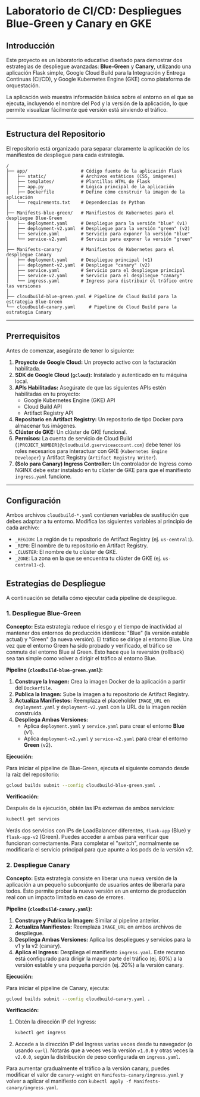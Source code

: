 # Laboratorio de CI/CD: Despliegues Blue-Green y Canary en GKE

## Introducción

Este proyecto es un laboratorio educativo diseñado para demostrar dos estrategias de despliegue avanzadas: **Blue-Green** y **Canary**, utilizando una aplicación Flask simple, Google Cloud Build para la Integración y Entrega Continuas (CI/CD), y Google Kubernetes Engine (GKE) como plataforma de orquestación.

La aplicación web muestra información básica sobre el entorno en el que se ejecuta, incluyendo el nombre del Pod y la versión de la aplicación, lo que permite visualizar fácilmente qué versión está sirviendo el tráfico.

---

## Estructura del Repositorio

El repositorio está organizado para separar claramente la aplicación de los manifiestos de despliegue para cada estrategia.

```
/
├── app/                    # Código fuente de la aplicación Flask
│   ├── static/             # Archivos estáticos (CSS, imágenes)
│   ├── templates/          # Plantillas HTML de Flask
│   ├── app.py              # Lógica principal de la aplicación
│   ├── Dockerfile          # Define cómo construir la imagen de la aplicación
│   └── requirements.txt    # Dependencias de Python
│
├── Manifests-blue-green/   # Manifiestos de Kubernetes para el despliegue Blue-Green
│   ├── deployment.yaml     # Despliegue para la versión "blue" (v1)
│   ├── deployment-v2.yaml  # Despliegue para la versión "green" (v2)
│   ├── service.yaml        # Servicio para exponer la versión "blue"
│   └── service-v2.yaml     # Servicio para exponer la versión "green"
│
├── Manifests-canary/       # Manifiestos de Kubernetes para el despliegue Canary
│   ├── deployment.yaml     # Despliegue principal (v1)
│   ├── deployment-v2.yaml  # Despliegue "canary" (v2)
│   ├── service.yaml        # Servicio para el despliegue principal
│   ├── service-v2.yaml     # Servicio para el despliegue "canary"
│   └── ingress.yaml        # Ingress para distribuir el tráfico entre las versiones
│
├── cloudbuild-blue-green.yaml # Pipeline de Cloud Build para la estrategia Blue-Green
└── cloudbuild-canary.yaml     # Pipeline de Cloud Build para la estrategia Canary
```

---

## Prerrequisitos

Antes de comenzar, asegúrate de tener lo siguiente:

1.  **Proyecto de Google Cloud:** Un proyecto activo con la facturación habilitada.
2.  **SDK de Google Cloud (`gcloud`):** Instalado y autenticado en tu máquina local.
3.  **APIs Habilitadas:** Asegúrate de que las siguientes APIs estén habilitadas en tu proyecto:
    *   Google Kubernetes Engine (GKE) API
    *   Cloud Build API
    *   Artifact Registry API
4.  **Repositorio en Artifact Registry:** Un repositorio de tipo Docker para almacenar tus imágenes. 
5.  **Clúster de GKE:** Un clúster de GKE funcional.
6.  **Permisos:** La cuenta de servicio de Cloud Build (`[PROJECT_NUMBER]@cloudbuild.gserviceaccount.com`) debe tener los roles necesarios para interactuar con GKE (`Kubernetes Engine Developer`) y Artifact Registry (`Artifact Registry Writer`).
7.  **(Solo para Canary) Ingress Controller:** Un controlador de Ingress como NGINX debe estar instalado en tu clúster de GKE para que el manifiesto `ingress.yaml` funcione.

---

## Configuración

Ambos archivos `cloudbuild-*.yaml` contienen variables de sustitución que debes adaptar a tu entorno. Modifica las siguientes variables al principio de cada archivo:

-   `_REGION`: La región de tu repositorio de Artifact Registry (ej. `us-central1`).
-   `_REPO`: El nombre de tu repositorio en Artifact Registry.
-   `_CLUSTER`: El nombre de tu clúster de GKE.
-   `_ZONE`: La zona en la que se encuentra tu clúster de GKE (ej. `us-central1-c`).

## Estrategias de Despliegue

A continuación se detalla cómo ejecutar cada pipeline de despliegue.

### 1. Despliegue Blue-Green

**Concepto:** Esta estrategia reduce el riesgo y el tiempo de inactividad al mantener dos entornos de producción idénticos: "Blue" (la versión estable actual) y "Green" (la nueva versión). El tráfico se dirige al entorno Blue. Una vez que el entorno Green ha sido probado y verificado, el tráfico se conmuta del entorno Blue al Green. Esto hace que la reversión (rollback) sea tan simple como volver a dirigir el tráfico al entorno Blue.

**Pipeline (`cloudbuild-blue-green.yaml`):**

1.  **Construye la Imagen:** Crea la imagen Docker de la aplicación a partir del `Dockerfile`.
2.  **Publica la Imagen:** Sube la imagen a tu repositorio de Artifact Registry.
3.  **Actualiza Manifiestos:** Reemplaza el placeholder `IMAGE_URL` en `deployment.yaml` y `deployment-v2.yaml` con la URL de la imagen recién construida.
4.  **Despliega Ambas Versiones:**
    *   Aplica `deployment.yaml` y `service.yaml` para crear el entorno **Blue** (v1).
    *   Aplica `deployment-v2.yaml` y `service-v2.yaml` para crear el entorno **Green** (v2).

**Ejecución:**

Para iniciar el pipeline de Blue-Green, ejecuta el siguiente comando desde la raíz del repositorio:

```bash
gcloud builds submit --config cloudbuild-blue-green.yaml .
```

**Verificación:**

Después de la ejecución, obtén las IPs externas de ambos servicios:

```bash
kubectl get services
```

Verás dos servicios con IPs de LoadBalancer diferentes, `flask-app` (Blue) y `flask-app-v2` (Green). Puedes acceder a ambas para verificar que funcionan correctamente. Para completar el "switch", normalmente se modificaría el servicio principal para que apunte a los pods de la versión v2.

### 2. Despliegue Canary

**Concepto:** Esta estrategia consiste en liberar una nueva versión de la aplicación a un pequeño subconjunto de usuarios antes de liberarla para todos. Esto permite probar la nueva versión en un entorno de producción real con un impacto limitado en caso de errores.

**Pipeline (`cloudbuild-canary.yaml`):**

1.  **Construye y Publica la Imagen:** Similar al pipeline anterior.
2.  **Actualiza Manifiestos:** Reemplaza `IMAGE_URL` en ambos archivos de despliegue.
3.  **Despliega Ambas Versiones:** Aplica los despliegues y servicios para la v1 y la v2 (canary).
4.  **Aplica el Ingress:** Despliega el manifiesto `ingress.yaml`. Este recurso está configurado para dirigir la mayor parte del tráfico (ej. 80%) a la versión estable y una pequeña porción (ej. 20%) a la versión canary.

**Ejecución:**

Para iniciar el pipeline de Canary, ejecuta:

```bash
gcloud builds submit --config cloudbuild-canary.yaml .
```

**Verificación:**

1.  Obtén la dirección IP del Ingress:

    ```bash
    kubectl get ingress
    ```

2.  Accede a la dirección IP del Ingress varias veces desde tu navegador (o usando `curl`). Notarás que a veces ves la versión `v1.0.0` y otras veces la `v2.0.0`, según la distribución de peso configurada en `ingress.yaml`.

Para aumentar gradualmente el tráfico a la versión canary, puedes modificar el valor de `canary-weight` en `Manifests-canary/ingress.yaml` y volver a aplicar el manifiesto con `kubectl apply -f Manifests-canary/ingress.yaml`.
